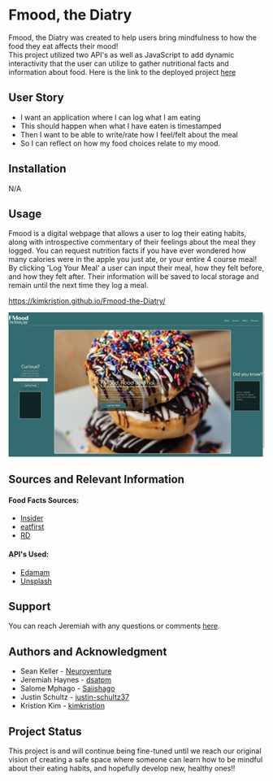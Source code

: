 # Fmood, the Diatry

Fmood, the Diatry was created to help users bring mindfulness to how the food they eat affects their mood! <br>
This project utilized two API's as well as JavaScript to add dynamic interactivity that the user can utilize to gather nutritional facts and information about food. Here is the link to the deployed project [here](https://neuroventure.github.io/Fmood-the-Diatry/)


## User Story

- I want an application where I can log what I am eating
- This should happen when what I have eaten is timestamped
- Then I want to be able to write/rate how I feel/felt about the meal
- So I can reflect on how my food choices relate to my mood.


## Installation 

N/A


## Usage

Fmood is a digital webpage that allows a user to log their eating habits, along with introspective commentary of their feelings about the meal they logged. You can request nutrition facts if you have ever wondered how many calories were in the apple you just ate, or your entire 4 course meal! By clicking 'Log Your Meal' a user can input their meal, how they felt before, and how they felt after. Their information will be saved to local storage and remain until the next time they log a meal.

https://kimkristion.github.io/Fmood-the-Diatry/

![Deployed Application](image.png)


## Sources and Relevant Information
#### Food Facts Sources:
- [Insider](https://insider.com/amazing-food-facts-2017-12)
- [eatfirst](https://eatfirst.com.au/en-au/c/blog/fun-facts-about-food)
- [RD](https://rd.com/article/food-facts-trivia/)
#### API's Used:
- [Edamam](https://edamam.com)
- [Unsplash](https://unsplash.com/developers)


## Support

You can reach Jeremiah with any questions or comments [here](https://twitter/__dsatpm).
<!-- Add your own contact info here -->

## Authors and Acknowledgment

- Sean Keller - [Neuroventure](https://github.com/Neuroventure)
- Jeremiah Haynes - [dsatpm](https://github.com/dsatpm)
- Salome Mphago - [Saiishago](https://github.com/Saiishago)
- Justin Schultz - [justin-schultz37](https://github.com/justin-schultz37)
- Kristion Kim - [kimkristion](https://github.com/kimkristion)

## Project Status

This project is and will continue being fine-tuned until we reach our original vision of creating a safe space where someone can learn how to be mindful about their eating habits, and hopefully develop new, healthy ones!!
